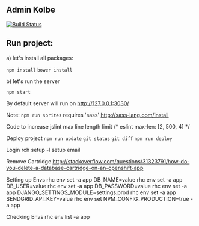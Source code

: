 Admin Kolbe
----

[![Build Status](https://travis-ci.org/garciadiazjaime/website-treeping.svg)](https://travis-ci.org/garciadiazjaime/website-treeping)

Run project:
----
a) let's install all packages:

`npm install`
`bower install`

b) let's run the server

`npm start`

By default server will run on http://127.0.0.1:3030/

Note: `npm run sprites` requires 'sass'
http://sass-lang.com/install


Code to increase jslint max line length limit
/* eslint max-len: [2, 500, 4] */

Deploy project
`npm run update`
`git status`
`git diff`
`npm run deploy`

Login rch
setup -l setup email

Remove Cartridge
http://stackoverflow.com/questions/31323791/how-do-you-delete-a-database-cartridge-on-an-openshift-app

Setting up Envs
rhc env set -a app DB_NAME=value
rhc env set -a app DB_USER=value
rhc env set -a app DB_PASSWORD=value
rhc env set -a app DJANGO_SETTINGS_MODULE=settings.prod
rhc env set -a app SENDGRID_API_KEY=value
rhc env set NPM_CONFIG_PRODUCTION=true -a app

Checking Envs
rhc env list -a app
